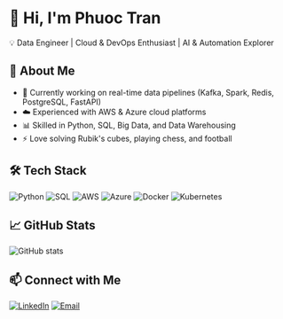 # 👋 Hi, I'm Phuoc Tran  

💡 Data Engineer | Cloud & DevOps Enthusiast | AI & Automation Explorer  

## 🚀 About Me
- 🔭 Currently working on real-time data pipelines (Kafka, Spark, Redis, PostgreSQL, FastAPI)  
- ☁️ Experienced with AWS & Azure cloud platforms  
- 📊 Skilled in Python, SQL, Big Data, and Data Warehousing  
- ⚡ Love solving Rubik's cubes, playing chess, and football  

## 🛠️ Tech Stack
![Python](https://img.shields.io/badge/-Python-3776AB?logo=python&logoColor=white)
![SQL](https://img.shields.io/badge/-SQL-336791?logo=postgresql&logoColor=white)
![AWS](https://img.shields.io/badge/-AWS-FF9900?logo=amazon-aws&logoColor=white)
![Azure](https://img.shields.io/badge/-Azure-0078D4?logo=microsoft-azure&logoColor=white)
![Docker](https://img.shields.io/badge/-Docker-2496ED?logo=docker&logoColor=white)
![Kubernetes](https://img.shields.io/badge/-Kubernetes-326CE5?logo=kubernetes&logoColor=white)

## 📈 GitHub Stats
![GitHub stats](https://github-readme-stats.vercel.app/api?username=phuoctran&show_icons=true&theme=tokyonight)

## 📫 Connect with Me
[![LinkedIn](https://img.shields.io/badge/-LinkedIn-blue?logo=linkedin)](https://www.linkedin.com/in/tr%E1%BA%A7n-ph%C6%B0%E1%BB%9Bc-8ab242172/)
[![Email](https://img.shields.io/badge/-Email-D14836?logo=gmail&logoColor=white)](mailto:tranphuoc1852000@gmail.com)
